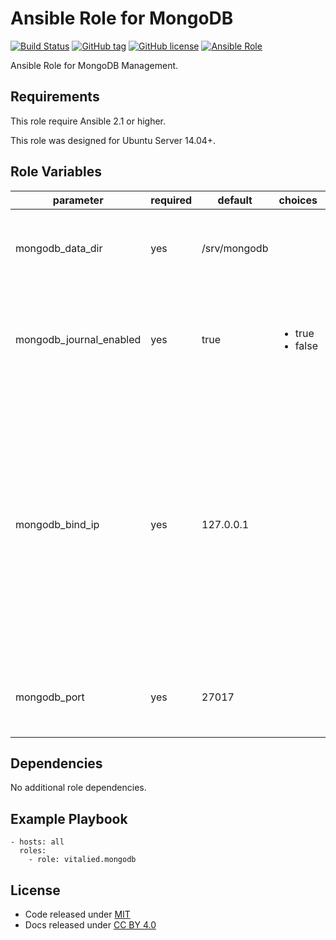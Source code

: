 Ansible Role for MongoDB
====================

[![Build Status](https://travis-ci.org/vitalied/ansible-role-mongodb.svg?branch=master)](https://travis-ci.org/vitalied/ansible-role-mongodb)
[![GitHub tag](https://img.shields.io/github/tag/vitalied/ansible-role-mongodb.svg)](https://github.com/vitalied/ansible-role-mongodb)
[![GitHub license](https://img.shields.io/github/license/vitalied/ansible-role-mongodb.svg)](https://github.com/vitalied/ansible-role-mongodb/blob/master/LICENSE)
[![Ansible Role](https://img.shields.io/ansible/role/9294.svg)](https://galaxy.ansible.com/vitalied/mongodb)

Ansible Role for MongoDB Management.

Requirements
------------

This role require Ansible 2.1 or higher.

This role was designed for Ubuntu Server 14.04+.

Role Variables
--------------

<table>
<colgroup>
<col width="20%" />
<col width="20%" />
<col width="20%" />
<col width="20%" />
<col width="20%" />
</colgroup>
<thead>
<tr class="header">
<th>parameter</th>
<th>required</th>
<th>default</th>
<th>choices</th>
<th>comments</th>
</tr>
</thead>
<tbody>
<tr class="odd">
<td>mongodb_data_dir</td>
<td>yes</td>
<td>/srv/mongodb</td>
<td></td>
<td>Specifies the mongodb data storage directory.</td>
</tr>
<tr class="even">
<td>mongodb_journal_enabled</td>
<td>yes</td>
<td>true</td>
<td><ul>
<li>true</li>
<li>false</li>
</ul></td>
<td>Enable or disable the durability journal to ensure data files remain valid and recoverable.</td>
</tr>
<tr class="odd">
<td>mongodb_bind_ip</td>
<td>yes</td>
<td>127.0.0.1</td>
<td></td>
<td>
  The IP address (127.0.0.1 for localhost) on which mongodb will listen for requests.
  Set to 0.0.0.0 to listen on all interfaces.
  To bind to multiple IP addresses, enter a list of comma separated values.
</td>
</tr>
<tr class="even">
<td>mongodb_port</td>
<td>yes</td>
<td>27017</td>
<td></td>
<td>The port on which mongodb will listen for requests.</td>
</tr>
</tbody>
</table>

Dependencies
------------

No additional role dependencies.

Example Playbook
----------------

    - hosts: all
      roles:
        - role: vitalied.mongodb

License
-------

-   Code released under [MIT](https://github.com/vitalied/ansible-role-mongodb/blob/master/LICENSE)
-   Docs released under [CC BY 4.0](http://creativecommons.org/licenses/by/4.0/)

